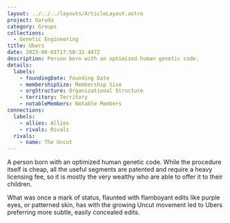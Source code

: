 ```yaml
---
layout: ../../../layouts/ArticleLayout.astro
project: Garuda
category: Groups
collections:
  - Genetic Engineering
title: Ubers
date: 2023-06-01T17:58:32.447Z
description: Person born with an optimized human genetic code.
details:
  labels:
    - foundingDate: Founding Date
    - membershipSize: Membership Size
    - orgStructure: Organizational Structure
    - territory: Territory
    - notableMembers: Notable Members
connections:
  labels:
    - allies: Allies
    - rivals: Rivals
  rivals:
    - name: The Uncut
---
```

A person born with an optimized human genetic code. While the procedure itself is cheap, all the useful segments are patented and require a heavy licensing fee, so it is mostly the very wealthy who are able to offer it to their children.

What was once a mark of status, flaunted with flamboyant edits like purple eyes, or patterned skin, has with the growing Uncut movement led to Ubers preferring more subtle, easily concealed edits.
